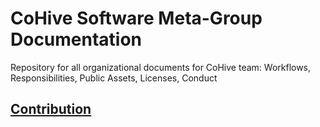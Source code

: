 # CoHive Software Meta-Group Documentation
Repository for all organizational documents for CoHive team: Workflows, Responsibilities, Public Assets, Licenses, Conduct

## [Contribution](./CONTRIBUTION.md)

